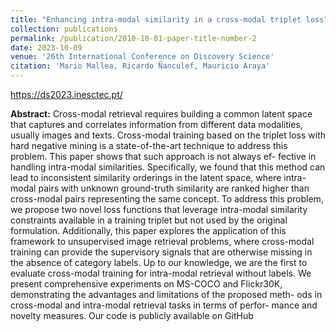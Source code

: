 ```yaml
---
title: "Enhancing intra-modal similarity in a cross-modal triplet loss"
collection: publications
permalink: /publication/2010-10-01-paper-title-number-2
date: 2023-10-09
venue: '26th International Conference on Discovery Science'
citation: 'Mario Mallea, Ricardo Ñanculef, Mauricio Araya'
---
```


https://ds2023.inesctec.pt/

**Abstract:** Cross-modal retrieval requires building a common latent space
that captures and correlates information from different data modalities,
usually images and texts. Cross-modal training based on the triplet loss
with hard negative mining is a state-of-the-art technique to address
this problem. This paper shows that such approach is not always ef-
fective in handling intra-modal similarities. Specifically, we found that
this method can lead to inconsistent similarity orderings in the latent
space, where intra-modal pairs with unknown ground-truth similarity are
ranked higher than cross-modal pairs representing the same concept. To
address this problem, we propose two novel loss functions that leverage
intra-modal similarity constraints available in a training triplet but not
used by the original formulation. Additionally, this paper explores the
application of this framework to unsupervised image retrieval problems,
where cross-modal training can provide the supervisory signals that are
otherwise missing in the absence of category labels. Up to our knowledge,
we are the first to evaluate cross-modal training for intra-modal retrieval
without labels.
We present comprehensive experiments on MS-COCO and Flickr30K,
demonstrating the advantages and limitations of the proposed meth-
ods in cross-modal and intra-modal retrieval tasks in terms of perfor-
mance and novelty measures. Our code is publicly available on GitHub

<!---
paperurl: 'http://academicpages.github.io/files/paper2.pdf'
excerpt: 'This paper is about the number 2. The number 3 is left for future work.'

This paper is about the number 2. The number 3 is left for future work.

[Download paper here](http://academicpages.github.io/files/paper2.pdf)

Recommended citation: Your Name, You. (2010). "Paper Title Number 2." <i>Journal 1</i>. 1(2).
-->
